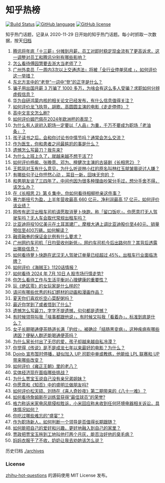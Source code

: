# 知乎热榜
[![Build Status](https://github.com/ToWeLong/zhihu-hot-questions/workflows/CI/badge.svg)](https://github.com/ToWeLong/zhihu-hot-questions/actions)
[![GitHub language](https://img.shields.io/badge/language-golang-orange.svg)](https://golang.org/)
[![GitHub license](https://img.shields.io/github/license/ToWeLong/zhihu-hot-questions)](https://github.com/ToWeLong/zhihu-hot-questions/blob/main/LICENSE)

知乎热门话题，记录从 2020-11-29 日开始的知乎热门话题。每小时抓取一次数据，按天[归档](./archives)

<!-- BEGIN -->

1. [腾讯将年底「十三薪」分摊到月薪，员工对即时稳定现金流有了更高诉求，这一调整对员工和腾讯分别有哪些影响？](https://www.zhihu.com/question/661235258)
1. [怎么看待傅园慧要去浙大当老师了？](https://www.zhihu.com/question/661183854)
1. [广州外卖员「一周内3次以上交通违法」将被「全行业停单惩戒 」，如何评价这一举措？](https://www.zhihu.com/question/661120689)
1. [东北方言中的“老登”一词中“登”的正字是什么？](https://www.zhihu.com/question/647336457)
1. [骗子用出国月薪 3 万骗了 1000 多万，为啥会有这么多人受骗？求职如何分辨虚假信息？](https://www.zhihu.com/question/661218230)
1. [华为自研鸿蒙内核的相关论文已经发布，有什么信息值得关注？](https://www.zhihu.com/question/661246661)
1. [如何评价龙飞执导，胡歌、高圆圆主演的电影《走走停停》？](https://www.zhihu.com/question/604180912)
1. [高中文言文怎么刷?](https://www.zhihu.com/question/660880492)
1. [如何评价姆巴佩在2024年欧洲杯的表现？](https://www.zhihu.com/question/659494231)
1. [为什么有人说初入职场一定要以「人品」为重，千万不要成为职场「老油条」？](https://www.zhihu.com/question/661001671)
1. [孩子读书之后，会和你讨论书中情节吗？通常会怎么交流？](https://www.zhihu.com/question/660702765)
1. [作为医生，你和患者之间最尴尬的事是什么？](https://www.zhihu.com/question/659269451)
1. [遗憾怎么写最刀？我先来?](https://www.zhihu.com/question/660474284)
1. [为什么上班上久了，就越来越不想干活了?](https://www.zhihu.com/question/661177131)
1. [如何评价杨紫、张晚意、邓为、檀健次主演的古装剧《长相思2》？](https://www.zhihu.com/question/661071205)
1. [王熙凤对玉有什么意见，为什么听说林小红的原名叫林红玉就皱眉说讨人嫌？](https://www.zhihu.com/question/661051154)
1. [有哪些句子让你怦然心动 ，耳目一新，回味无穷的 ？](https://www.zhihu.com/question/661155838)
1. [和男朋友谈了三四年了，中间也因为很多种理由吵架分手过，想分手舍不得，该怎么办？](https://www.zhihu.com/question/660970667)
1. [在《长相思 2》第 6 集中，你如何看待相柳抢亲这件事？](https://www.zhihu.com/question/661176385)
1. [赛力斯扭亏为盈，上半年营收最高 660 亿元，净利润最高 17 亿元，如何评价该业绩？](https://www.zhihu.com/question/661176555)
1. [网传有武汉出租车司机请愿取消萝卜快跑，称「留口饭吃」，你愿意打无人驾驶车吗？无人车会取代常规出租车吗？](https://www.zhihu.com/question/661173112)
1. [比亚迪将投10亿美元在土耳其建厂，摩根大通上调比亚迪股价至440元、销量预估至400万辆，如何解读？](https://www.zhihu.com/question/661222342)
1. [融资融券的保证金比例有什么要求？](https://www.zhihu.com/question/523294971)
1. [广州网约车司机「日均营收创新低」，网约车司机今后出路何在？其背后透露出哪些信息？](https://www.zhihu.com/question/661029275)
1. [如何看待萝卜快跑在武汉无人驾驶订单量已经超过 45%，出租车行业面临洗牌？](https://www.zhihu.com/question/661130346)
1. [如何评价《海贼王》1120话情报？](https://www.zhihu.com/question/661186348)
1. [如何看待 2024 年 7月 10日 A 股市场行情走势?](https://www.zhihu.com/question/661217189)
1. [你怎么看待工作与生活平衡对心理健康的重要性？](https://www.zhihu.com/question/661215899)
1. [玩《绝区零》的女玩家是什么样的?](https://www.zhihu.com/question/661185682)
1. [请问有哪些优秀的科幻题材的动画和漫画作品？](https://www.zhihu.com/question/398070165)
1. [夏天你们喜欢吃空心菜配粥吗？](https://www.zhihu.com/question/660216837)
1. [最近你学到了或者悟到了什么?](https://www.zhihu.com/question/661148000)
1. [遗憾怎么写最刀，字字不提遗憾，句句都是遗憾？](https://www.zhihu.com/question/656793470)
1. [有时候领导叫我「啥事都跟他说」，有时候又叫我「看着办」，标准到底是什么？](https://www.zhihu.com/question/660814131)
1. [女子长期喝通便茶肠道长满「豹纹」，被确诊「结肠黑变病」，这种疾病有哪些诱因？便秘人群还能喝通便茶吗？](https://www.zhihu.com/question/661082665)
1. [为什么家长付出了无尽的爱，孩子却越来越自私冷漠？](https://www.zhihu.com/question/655918779)
1. [你觉得《传说》是不是成龙七年以来最好的电影？为什么？](https://www.zhihu.com/question/661233233)
1. [Doinb 宣布暂时停播，疑似加入 UP 司职中单或教练，他能给 LPL 联赛和 UP 带来哪些改变？](https://www.zhihu.com/question/661168148)
1. [如何评价《雍正王朝》里的老八？](https://www.zhihu.com/question/659733206)
1. [实体经济现在面临哪些挑战？](https://www.zhihu.com/question/660127663)
1. [为什么贾宝玉说自己没有亲兄弟姐妹？](https://www.zhihu.com/question/660708399)
1. [你愿意和《知否》中的盛明兰做朋友吗?](https://www.zhihu.com/question/308405441)
1. [如何评价松天硕、刘旸在《喜人奇妙夜》第二期带来的《八十一难》？](https://www.zhihu.com/question/661070141)
1. [如何看待詹姆斯在训练营获得“最佳球员”的荣誉?](https://www.zhihu.com/question/661186535)
1. [格力称诉米家电风扇侵权胜诉，小米回应称未收到任何环境电器相关诉讼，具体情况如何？](https://www.zhihu.com/question/661212960)
1. [你吃过哪些难忘的“盛宴”？](https://www.zhihu.com/question/285366325)
1. [作为职场新人，如何判断一个领导是否值得长期跟随？](https://www.zhihu.com/question/660814428)
1. [如何能把自己的爱好和兴趣，更好地融入到自己的家里？](https://www.zhihu.com/question/658928767)
1. [贾政把贾宝玉拖到工地叫他打两个月灰，能否治好他的臭毛病？](https://www.zhihu.com/question/658512697)
1. [妈妈衣服干了不收，奶奶让我去劝她该怎么说？](https://www.zhihu.com/question/660603039)

<!-- END -->

历史归档 [./archives](./archives)


### License
[zhihu-hot-questions](https://github.com/towelong/zhihu-hot-questions) 的源码使用 MIT License 发布。